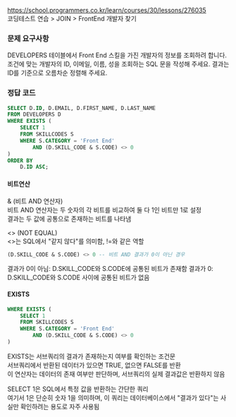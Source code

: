 https://school.programmers.co.kr/learn/courses/30/lessons/276035  
코딩테스트 연습 > JOIN > FrontEnd 개발자 찾기

### 문제 요구사항

DEVELOPERS 테이블에서 Front End 스킬을 가진 개발자의 정보를 조회하려 합니다. 조건에 맞는 개발자의 ID, 이메일, 이름, 성을 조회하는 SQL 문을 작성해 주세요. 결과는 ID를 기준으로 오름차순 정렬해 주세요.

### 정답 코드

```sql
SELECT D.ID, D.EMAIL, D.FIRST_NAME, D.LAST_NAME
FROM DEVELOPERS D
WHERE EXISTS (
    SELECT 1
    FROM SKILLCODES S
    WHERE S.CATEGORY = 'Front End'
        AND (D.SKILL_CODE & S.CODE) <> 0
)
ORDER BY
    D.ID ASC;
```

#### 비트연산

& (비트 AND 연산자)  
비트 AND 연산자는 두 숫자의 각 비트를 비교하여 둘 다 1인 비트만 1로 설정  
결과는 두 값에 공통으로 존재하는 비트를 나타냄

<> (NOT EQUAL)  
<>는 SQL에서 "같지 않다"를 의미함, !=와 같은 역할

```sql
(D.SKILL_CODE & S.CODE) <> 0 -- 비트 AND 결과가 0이 아닌 경우
```

결과가 0이 아님: D.SKILL_CODE와 S.CODE에 공통된 비트가 존재함
결과가 0: D.SKILL_CODE와 S.CODE 사이에 공통된 비트가 없음

#### EXISTS

```sql
WHERE EXISTS (
    SELECT 1
    FROM SKILLCODES S
    WHERE S.CATEGORY = 'Front End'
        AND (D.SKILL_CODE & S.CODE) <> 0
)
```

EXISTS는 서브쿼리의 결과가 존재하는지 여부를 확인하는 조건문  
서브쿼리에서 반환된 데이터가 있으면 TRUE, 없으면 FALSE를 반환  
이 연산자는 데이터의 존재 여부만 판단하며, 서브쿼리의 실제 결과값은 반환하지 않음

SELECT 1은 SQL에서 특정 값을 반환하는 간단한 쿼리  
여기서 1은 단순히 숫자 1을 의미하며, 이 쿼리는 데이터베이스에서 "결과가 있다"는 사실만 확인하려는 용도로 자주 사용됨
